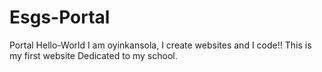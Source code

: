 # Esgs-Portal
Portal
Hello-World
I am oyinkansola, I create websites and I code!! 
This is my first website 
Dedicated to my school. 
